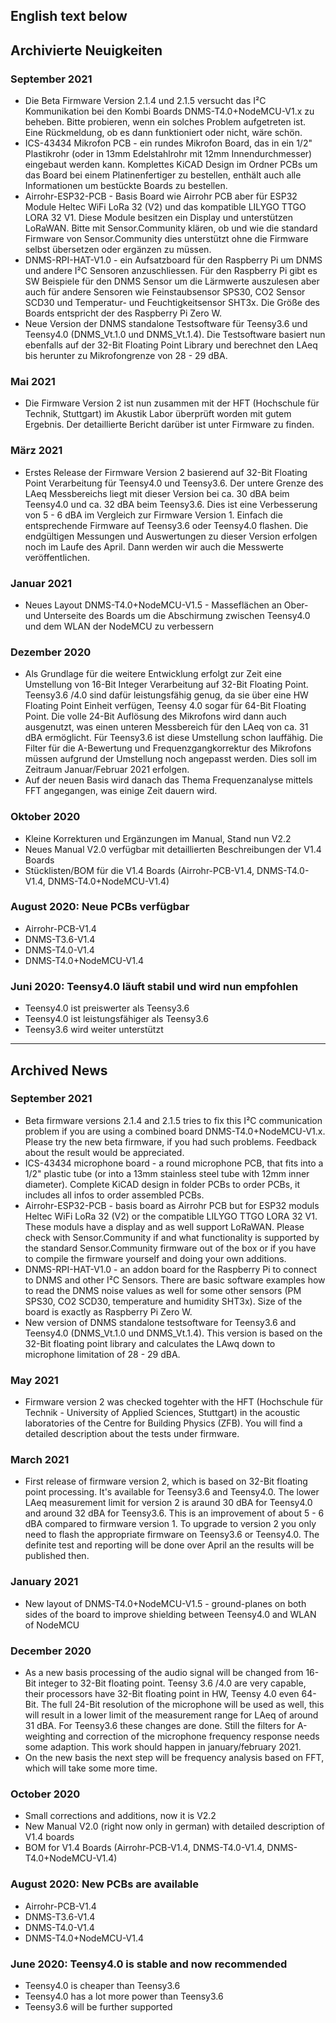
## English text below
 
## Archivierte Neuigkeiten

### September 2021
- Die Beta Firmware Version 2.1.4 und 2.1.5 versucht das I²C Kommunikation bei den Kombi Boards DNMS-T4.0+NodeMCU-V1.x zu beheben. Bitte probieren, wenn ein solches Problem aufgetreten ist. Eine Rückmeldung, ob es dann funktioniert oder nicht, wäre schön.
- ICS-43434 Mikrofon PCB - ein rundes Mikrofon Board, das in ein 1/2" Plastikrohr (oder in 13mm Edelstahlrohr mit 12mm Innendurchmesser) eingebaut werden kann. Komplettes KiCAD Design im Ordner PCBs um das Board bei einem Platinenfertiger zu bestellen, enthält auch alle Informationen um bestückte Boards zu bestellen.
- Airrohr-ESP32-PCB - Basis Board wie Airrohr PCB aber für ESP32 Module Heltec WiFi LoRa 32 (V2) und das kompatible LILYGO TTGO LORA 32 V1. Diese Module besitzen ein Display und unterstützen LoRaWAN. Bitte mit Sensor.Community klären, ob und wie die standard Firmware von Sensor.Community dies unterstützt ohne die Firmware selbst übersetzen oder ergänzen zu müssen.
- DNMS-RPI-HAT-V1.0 - ein Aufsatzboard für den Raspberry Pi um DNMS und andere I²C Sensoren anzuschliessen. Für den Raspberry Pi gibt es SW Beispiele für den DNMS Sensor um die Lärmwerte auszulesen aber auch für andere Sensoren wie Feinstaubsensor SPS30, CO2 Sensor SCD30 und Temperatur- und Feuchtigkeitsensor SHT3x. Die Größe des Boards entspricht der des Raspberry Pi Zero W.
- Neue Version der DNMS standalone Testsoftware für Teensy3.6 und Teensy4.0 (DNMS_Vt.1.0 und DNMS_Vt.1.4). Die Testsoftware basiert nun ebenfalls auf der 32-Bit Floating Point Library und berechnet den LAeq bis herunter zu Mikrofongrenze von 28 - 29 dBA.

### Mai 2021
- Die Firmware Version 2 ist nun zusammen mit der HFT (Hochschule für Technik, Stuttgart) im Akustik Labor überprüft worden mit gutem Ergebnis. Der detaillierte Bericht darüber ist unter Firmware zu finden.

### März 2021
- Erstes Release der Firmware Version 2 basierend auf 32-Bit Floating Point Verarbeitung für Teensy4.0 und Teensy3.6. Der untere Grenze des LAeq Messbereichs liegt mit dieser Version bei ca. 30 dBA beim Teensy4.0 und ca. 32 dBA beim Teensy3.6. Dies ist eine Verbesserung von 5 - 6 dBA im Vergleich zur Firmware Version 1. Einfach die entsprechende Firmware auf Teensy3.6 oder Teensy4.0 flashen. Die endgültigen Messungen und Auswertungen zu dieser Version erfolgen noch im Laufe des April. Dann werden wir auch die Messwerte veröffentlichen.

### Januar 2021
- Neues Layout DNMS-T4.0+NodeMCU-V1.5 - Masseflächen an Ober- und Unterseite des Boards um die Abschirmung zwischen Teensy4.0 und dem WLAN der NodeMCU zu verbessern

### Dezember 2020
- Als Grundlage für die weitere Entwicklung erfolgt zur Zeit eine Umstellung von 16-Bit Integer Verarbeitung auf 32-Bit Floating Point. Teensy3.6 /4.0 sind dafür leistungsfähig genug, da sie über eine HW Floating Point Einheit verfügen, Teensy 4.0 sogar für 64-Bit Floating Point. Die volle 24-Bit Auflösung des Mikrofons wird dann auch ausgenutzt, was einen unteren Messbereich für den LAeq von ca. 31 dBA ermöglicht. Für Teensy3.6 ist diese Umstellung schon lauffähig. Die Filter für die A-Bewertung und Frequenzgangkorrektur des Mikrofons müssen aufgrund der Umstellung noch angepasst werden. Dies soll im Zeitraum Januar/Februar 2021 erfolgen.
- Auf der neuen Basis wird danach das Thema Frequenzanalyse mittels FFT angegangen, was einige Zeit dauern wird.

### Oktober 2020
- Kleine Korrekturen und Ergänzungen im Manual, Stand nun V2.2
- Neues Manual V2.0 verfügbar mit detaillierten Beschreibungen der V1.4 Boards
- Stücklisten/BOM für die V1.4 Boards (Airrohr-PCB-V1.4, DNMS-T4.0-V1.4, DNMS-T4.0+NodeMCU-V1.4)

### August 2020: Neue PCBs verfügbar
- Airrohr-PCB-V1.4
- DNMS-T3.6-V1.4
- DNMS-T4.0-V1.4
- DNMS-T4.0+NodeMCU-V1.4

### Juni 2020: Teensy4.0 läuft stabil und wird nun empfohlen
- Teensy4.0 ist preiswerter als Teensy3.6
- Teensy4.0 ist leistungsfähiger als Teensy3.6
- Teensy3.6 wird weiter unterstützt




----------------------------------------------------------------------------------------------------------------

## Archived News

### September 2021
- Beta firmware versions 2.1.4 and 2.1.5 tries to fix this I²C communication problem if you are using a combined board DNMS-T4.0+NodeMCU-V1.x. Please try the new beta firmware, if you had such problems. Feedback about the result would be appreciated.
- ICS-43434 microphone board - a round microphone PCB, that fits into a 1/2" plastic tube (or into a 13mm stainless steel tube with 12mm inner diameter). Complete KiCAD design in folder PCBs to order PCBs, it includes all infos to order assembled PCBs.
- Airrohr-ESP32-PCB - basis board as Airrohr PCB but for ESP32 moduls Heltec WiFi LoRa 32 (V2) or the compatible LILYGO TTGO LORA 32 V1. These moduls have a display and as well support LoRaWAN. Please check with Sensor.Community if and what functionality is supported by the standard Sensor.Community firmware out of the box or if you have to compile the firmware yourself and doing your own additions.
- DNMS-RPI-HAT-V1.0 - an addon board for the Raspberry Pi to connect to DNMS and other I²C Sensors. There are basic software examples how to read the DNMS noise values as well for some other sensors (PM SPS30, CO2 SCD30, temperature and humidity SHT3x). Size of the board is exactly as Raspberry Pi Zero W.
- New version of DNMS standalone testsoftware for Teensy3.6 and Teensy4.0 (DNMS_Vt.1.0 und DNMS_Vt.1.4). This version is based on the 32-Bit floating point library and calculates the LAwq down to microphone limitation of 28 - 29 dBA.

### May 2021
- Firmware version 2 was checked togehter with the HFT (Hochschule für Technik - University of Applied Sciences, Stuttgart) in the acoustic laboratories of the Centre for Building Physics (ZFB). You will find a detailed description about the tests under firmware.

### March 2021
- First release of firmware version 2, which is based on 32-Bit floating point processing. It's available for Teensy3.6 and Teensy4.0. The lower LAeq measurement limit for version 2 is araund 30 dBA for Teensy4.0 and around 32 dBA for Teensy3.6. This is an improvement of about 5 - 6 dBA compared to firmware version 1. To upgrade to version 2 you only need to flash the appropriate firmware on Teensy3.6 or Teensy4.0. The definite test and reporting will be done over April an the results will be published then. 

### January 2021
- New layout of DNMS-T4.0+NodeMCU-V1.5 - ground-planes on both sides of the board to improve shielding between Teensy4.0 and WLAN of NodeMCU

### December 2020
- As a new basis processing of the audio signal will be changed from 16-Bit integer to 32-Bit floating point. Teensy 3.6 /4.0 are very capable, their processors have 32-Bit floating point in HW, Teensy 4.0 even 64-Bit. The full 24-Bit resolution of the microphone will be used as well, this will result in a lower limit of the measurement range for LAeq of around 31 dBA. For Teensy3.6 these changes are done. Still the filters for A-weighting and correction of the microphone frequency response needs some adaption. This work should happen in january/february 2021.
- On the new basis the next step will be frequency analysis based on FFT, which will take some more time.

### October 2020
- Small corrections and additions, now it is V2.2
- New Manual V2.0 (right now only in german) with detailed description of V1.4 boards
- BOM for V1.4 Boards (Airrohr-PCB-V1.4, DNMS-T4.0-V1.4, DNMS-T4.0+NodeMCU-V1.4)

### August 2020: New PCBs are available
- Airrohr-PCB-V1.4
- DNMS-T3.6-V1.4
- DNMS-T4.0-V1.4
- DNMS-T4.0+NodeMCU-V1.4

### June 2020: Teensy4.0 is stable and now recommended
- Teensy4.0 is cheaper than Teensy3.6
- Teensy4.0 has a lot more power than Teensy3.6
- Teensy3.6 will be further supported




